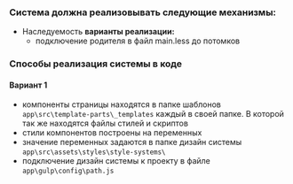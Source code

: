 ### Система должна реализовывать следующие механизмы:
- Наследуемость
	**варианты реализации:** 
	- подключение родителя в файл main.less до потомков



### Способы реализация системы в коде
#### Вариант 1
- компоненты страницы находятся в папке шаблонов `app\src\template-parts\_templates` каждый в своей папке. В которой так же находятся файлы стилей и скриптов
- стили компонентов построены на переменных 
- значение переменных задаются в папке дизайн системы `app\src\assets\styles\style-systems\`
- подключение дизайн системы к проекту в файле `app\gulp\config\path.js`


	